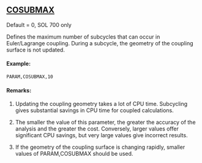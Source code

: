 ## [COSUBMAX](https://nexus.hexagon.com/documentationcenter/bundle/MSC_Nastran_2022.4/page/Nastran_Combined_Book/qrg/parameters/TOC.COSUBMAX.xhtml)

Default = 0, SOL 700 only

Defines the maximum number of subcycles that can occur in Euler/Lagrange coupling. During a subcycle, the geometry of the coupling surface is not updated.

#### Example:

```nastran
PARAM,COSUBMAX,10
```

#### Remarks:

1. Updating the coupling geometry takes a lot of CPU time. Subcycling gives substantial savings in CPU time for coupled calculations.

2. The smaller the value of this parameter, the greater the accuracy of the analysis and the greater the cost. Conversely, larger values offer significant CPU savings, but very large values give incorrect results.

3. If the geometry of the coupling surface is changing rapidly, smaller values of PARAM,COSUBMAX should be used.

